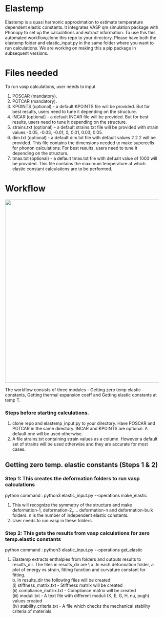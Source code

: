 # Elastemp

Elastemp is a quasi harmonic approximation to estimate temperature dependent elastic constants. It integrates VASP qm simulation package with Phonopy to set up the calculations and extract information. To use this this automated workflow,clone this repo to your directory. Please have both the elastemp folder and elastic_input.py in the same folder where you want to run calculations. We are working on making this a pip package in subsequent versions. 

# Files needed 

To run vasp calculations, user needs to input
1. POSCAR (mandatory). 
2. POTCAR (mandatory).
3. KPOINTS (optional) - a default KPOINTS file will be provided. But for best results, users need to tune it depending on the structure.
4. INCAR   (optional) - a default INCAR file will be provided. But for best results, users need to tune it depending on the structure.
5. strains.txt (optional) - a default strains.txt file will be provided with strain values -0.05, -0.03, -0.01, 0, 0.01, 0.03, 0.05. 
6. dim.txt (optional) - a default dim.txt file with default values 2 2 2 will be provided. This file contains the dimensions needed to make supercells                           for phonon calculations. For best results, users need to tune it depending on the structure.
7. tmax.txt (optional) - a default tmax.txt file with defualt value of 1000 will be provided. This file contains the maximum temperature at which elastic                           constant calculations are to be performed.

# Workflow

<p align="center">
<img src="https://user-images.githubusercontent.com/120595580/207714085-196181cf-5f77-46b5-9c53-b64c73da9e68.png" width="600" height="600">
</p>

The workflow consists of three modules -  Getting zero temp elastic constants, Getting thermal expansion coeff and Getting elastic constants at temp T. 

### Steps before starting calculations.
1. clone repo and elastemp_input.py to your directory. Have POSCAR and POTCAR in the same directory. INCAR and KPOINTS are optional. A default one will     be used otherwise.
2. A file strains.txt containing strain values as a column. However a default set of strains will be used otherwise and they are accurate for most cases.

## Getting zero temp. elastic constants (Steps 1 & 2)

### Step 1: This creates the deformation folders to run vasp calculations

python command : python3 elastic_input.py --operations make_elastic

1. This will recognize the symmetry of the structure and make deformation-1, deformation-2,.... deformation-n and deformation-bulk folders. n is the      number of independent elastic constants.
2. User needs to run vasp in these folders.

### Step 2: This gets the results from vasp calculations for zero temp.elastic constants

python command : python3 elastic_input.py --operations get_elastic

1. Elastemp extracts enthalpies from folders and outputs results to results_dir. The files in results_dir are \ 
   a. In each deformation folder, a plot of energy vs strain, fitting function and curvature constant for fitting.\
   b. In results_dir the following files will be created\
      (i)   stiffness_matrix.txt - Stiffness matrix will be created\
      (ii)  compliance_matrix.txt - Compliance matrix will be created\
      (iii) moduli.txt            - A text file with different moduli (K, E, G, H, nu, pugh) values created\
      (iv)  stability_criteria.txt - A file which checks the mechanical stability criteria of materials. 
 
